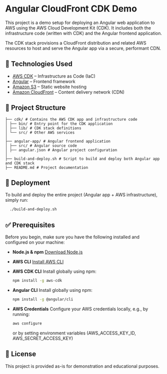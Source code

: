 # Angular CloudFront CDK Demo

This project is a demo setup for deploying an Angular web application to AWS using the AWS Cloud Development Kit (CDK). It includes both the infrastructure code (written with CDK) and the Angular frontend application.

The CDK stack provisions a CloudFront distribution and related AWS resources to host and serve the Angular app via a secure, performant CDN.

## 🔧 Technologies Used

- [AWS CDK](https://docs.aws.amazon.com/cdk/) – Infrastructure as Code (IaC)
- [Angular](https://angular.io/) – Frontend framework
- [Amazon S3](https://aws.amazon.com/s3/) – Static website hosting
- [Amazon CloudFront](https://aws.amazon.com/cloudfront/) – Content delivery network (CDN)

## 📁 Project Structure

```
├── cdk/ # Contains the AWS CDK app and infrastructure code
│ ├── bin/ # Entry point for the CDK application
│ ├── lib/ # CDK stack definitions
│ └── src/ # Other AWS services
│
├── angular-app/ # Angular frontend application
│ ├── src/ # Angular source code
│ ├── angular.json # Angular project configuration
│
├── build-and-deploy.sh # Script to build and deploy both Angular app and CDK stack
├── README.md # Project documentation
```

## 🚀 Deployment

To build and deploy the entire project (Angular app + AWS infrastructure), simply run:

```bash
  ./build-and-deploy.sh
```

## ✅ Prerequisites

Before you begin, make sure you have the following installed and configured on your machine:

- **Node.js & npm** [Download Node.js](https://nodejs.org/)

- **AWS CLI**
  [Install AWS CLI](https://aws.amazon.com/cli/)

- **AWS CDK CLI**
  Install globally using npm:
  ```bash
  npm install -g aws-cdk
  ```
- **Angular CLI**
  Install globally using npm:
  ```bash
  npm install -g @angular/cli
  ```
- **AWS Credentials**
  Configure your AWS credentials locally, e.g., by running:
  ```bash
  aws configure
  ```
  or by setting environment variables (AWS_ACCESS_KEY_ID, AWS_SECRET_ACCESS_KEY)


## 📄 License
This project is provided as-is for demonstration and educational purposes.

